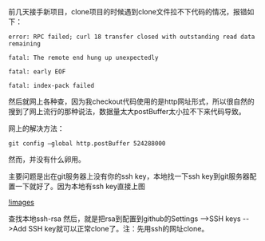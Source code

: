 前几天接手新项目，clone项目的时候遇到clone文件拉不下代码的情况，报错如下：

```
error: RPC failed; curl 18 transfer closed with outstanding read data remaining

fatal: The remote end hung up unexpectedly

fatal: early EOF

fatal: index-pack failed
```

然后就网上各种查，因为我checkout代码使用的是http网址形式，所以很自然的搜到了网上流行的那种说法，数据量太大postBuffer太小拉不下来代码导致。

网上的解决方法：

```
git config –global http.postBuffer 524288000
```

然而，并没有什么卵用。

主要问题是出在git服务器上没有你的ssh key，本地找一下ssh key到git服务器配置一下就好了。因为本地有ssh key直接上图

[!images](https://github.com/code1303009/learning-recording/raw/master/git%E7%9B%B8%E5%85%B3/images/查找本地ssh-rsa.jpg)


查找本地ssh-rsa
然后，就是把rsa到配置到github的Settings -->SSH keys -->Add SSH key就可以正常clone了。注：先用ssh的网址clone。